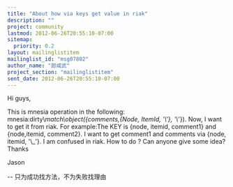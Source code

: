 ```yaml
---
title: "About how via keys get value in riak"
description: ""
project: community
lastmod: 2012-06-26T20:55:10-07:00
sitemap:
  priority: 0.2
layout: mailinglistitem
mailinglist_id: "msg07802"
author_name: "郎咸武"
project_section: "mailinglistitem"
sent_date: 2012-06-26T20:55:10-07:00
---
```



Hi guys,

 This is mnesia operation in the following:
 mnesia:dirty\\_match\\_object({comments,{Node, ItemId, '\\_'},
'\\_'}).
 Now, I want to get it from riak.
 For example:The KEY is {node, itemid, comment1} and {node,itemid,
comment2}.
 I want to get comment1 and comments via {node, itemid, '\\_'}. I am
confused in riak. How to do ?
 Can anyone give some idea?
 Thanks

Jason

-- 
只为成功找方法，不为失败找理由
